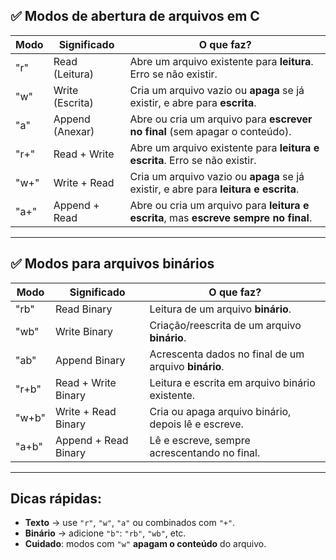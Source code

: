## ✅ Modos de abertura de arquivos em C

| Modo  | Significado                  | O que faz?                                                     |
|------- |---------------------------- |--------------------------------------------------------------- |
| "r"    | Read (Leitura)              | Abre um arquivo existente para **leitura**. Erro se não existir. |
| "w"    | Write (Escrita)             | Cria um arquivo vazio ou **apaga** se já existir, e abre para **escrita**. |
| "a"    | Append (Anexar)             | Abre ou cria um arquivo para **escrever no final** (sem apagar o conteúdo). |
| "r+"   | Read + Write                | Abre um arquivo existente para **leitura e escrita**. Erro se não existir. |
| "w+"   | Write + Read                | Cria um arquivo vazio ou **apaga** se já existir, e abre para **leitura e escrita**. |
| "a+"   | Append + Read               | Abre ou cria um arquivo para **leitura e escrita**, mas **escreve sempre no final**. |

---

## ✅ Modos para arquivos binários

| Modo   | Significado                  | O que faz?                                                     |
|-------  |---------------------------- |--------------------------------------------------------------- |
| "rb"    | Read Binary                 | Leitura de um arquivo **binário**.                             |
| "wb"    | Write Binary                | Criação/reescrita de um arquivo **binário**.                   |
| "ab"    | Append Binary               | Acrescenta dados no final de um arquivo **binário**.           |
| "r+b"   | Read + Write Binary         | Leitura e escrita em arquivo binário existente.                |
| "w+b"   | Write + Read Binary         | Cria ou apaga arquivo binário, depois lê e escreve.            |
| "a+b"   | Append + Read Binary        | Lê e escreve, sempre acrescentando no final.                   |

---

## Dicas rápidas:

- **Texto** → use `"r"`, `"w"`, `"a"` ou combinados com `"+"`.
- **Binário** → adicione `"b"`: `"rb"`, `"wb"`, etc.
- **Cuidado**: modos com `"w"` **apagam o conteúdo** do arquivo.

